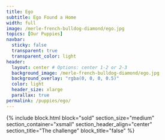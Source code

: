 ```yaml
---
title: Ego
subtitle: Ego Found a Home
width: full
image: /merle-french-bulldog-diamond/ego.jpg
topics: [Our Puppies]
navbar:
  sticky: false
  transparent: true
  transparent_color: light
header:
  layout: center # Options: center 1-2 or 2-3
  background_image: /merle-french-bulldog-diamond/ego.jpg
  background_overlay: "rgba(0, 0, 0, 0.5)"
  color: light
  header_size: xlarge
  parallax: true
permalink: /puppies/ego/
---
```

{% include block.html 
  block="sold"
  section_size="medium"
  section_container="xsmall"
  section_header_align="center"
  section_title="The challenge"
  block_title="false"
%}